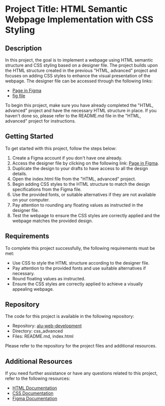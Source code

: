 # Project Title: HTML Semantic Webpage Implementation with CSS Styling

## Description
In this project, the goal is to implement a webpage using HTML semantic structure and CSS styling based on a designer file. The project builds upon the HTML structure created in the previous "HTML, advanced" project and focuses on adding CSS styles to enhance the visual presentation of the webpage. The designer file can be accessed through the following links:

- [Page in Figma](https://www.figma.com/file/dyYL6Ku4WG7vsdpwvlcJZC/Homepage?node-id=0%3A1&mode=dev)
- [fig file](link_to_fig_file)

To begin this project, make sure you have already completed the "HTML, advanced" project and have the necessary HTML structure in place. If you haven't done so, please refer to the README.md file in the "HTML, advanced" project for instructions.

## Getting Started
To get started with this project, follow the steps below:

1. Create a Figma account if you don't have one already.
2. Access the designer file by clicking on the following link: [Page in Figma](https://www.figma.com/file/dyYL6Ku4WG7vsdpwvlcJZC/Homepage?node-id=0%3A1&mode=dev).
3. Duplicate the design to your drafts to have access to all the design details.
4. Open the index.html file from the "HTML, advanced" project.
5. Begin adding CSS styles to the HTML structure to match the design specifications from the Figma file.
6. Use the provided fonts, or suitable alternatives if they are not available on your computer.
7. Pay attention to rounding any floating values as instructed in the designer file.
8. Test the webpage to ensure the CSS styles are correctly applied and the webpage matches the provided design.

## Requirements
To complete this project successfully, the following requirements must be met:

- Use CSS to style the HTML structure according to the designer file.
- Pay attention to the provided fonts and use suitable alternatives if necessary.
- Round floating values as instructed.
- Ensure the CSS styles are correctly applied to achieve a visually appealing webpage.

## Repository
The code for this project is available in the following repository:

- Repository: [alu-web-development](https://github.com/lihirwe/alu-web-development.git)
- Directory: css_advanced
- Files: README.md, index.html

Please refer to the repository for the project files and additional resources.

## Additional Resources
If you need further assistance or have any questions related to this project, refer to the following resources:

- [HTML Documentation](https://developer.mozilla.org/en-US/docs/Web/HTML)
- [CSS Documentation](https://developer.mozilla.org/en-US/docs/Web/CSS)
- [Figma Documentation](https://help.figma.com/)


